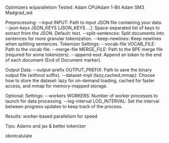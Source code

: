 Optimizers w/parallelism
Tested:
Adam
CPUAdam
1-Bit Adam
SM3
Madgrad_wd

Preprocessing:
--input INPUT: Path to input JSON file containing your data.
--json-keys JSON_KEYS [JSON_KEYS ...]: Space-separated list of keys to extract from the JSON. Default: text.
--split-sentences: Split documents into sentences for more granular tokenization.
--keep-newlines: Keep newlines when splitting sentences.
 Tokenizer Settings:
--vocab-file VOCAB_FILE: Path to the vocab file.
--merge-file MERGE_FILE: Path to the BPE merge file (required for some tokenizers).
--append-eod: Append an <eod> token to the end of each document (End of Document marker).

Output Data:
--output-prefix OUTPUT_PREFIX: Path to save the binary output file (without suffix).
--dataset-impl {lazy,cached,mmap}: Choose how to store the dataset: lazy for on-demand loading, cached for faster access, and mmap for memory-mapped storage.

Optional:
Settings:
--workers WORKERS: Number of worker processes to launch for data processing.
--log-interval LOG_INTERVAL: Set the interval between progress updates to keep track of the process.

Results:
worker-based parallelism for speed 

Tips:
Adamx and jax & better tokenizer

idontcalulate
